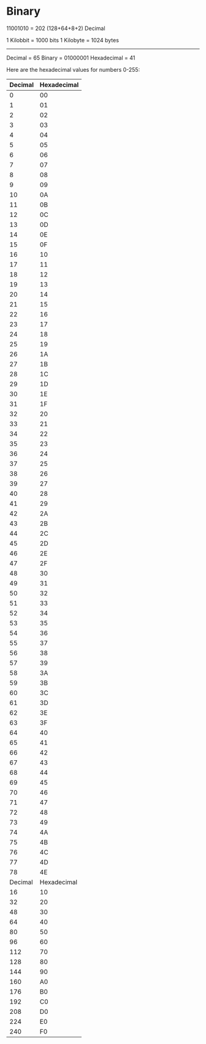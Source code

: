 # Binary

11001010 = 202 (128+64+8+2) Decimal

1 Kilobbit = 1000 bits
1 Kilobyte = 1024 bytes

--------------------

Decimal = 65
Binary = 01000001
Hexadecimal = 41

Here are the hexadecimal values for numbers 0-255:

| Decimal | Hexadecimal |
|---------|-------------|
| 0       | 00          |
| 1       | 01          |
| 2       | 02          |
| 3       | 03          |
| 4       | 04          |
| 5       | 05          |
| 6       | 06          |
| 7       | 07          |
| 8       | 08          |
| 9       | 09          |
| 10      | 0A          |
| 11      | 0B          |
| 12      | 0C          |
| 13      | 0D          |
| 14      | 0E          |
| 15      | 0F          |
| 16      | 10          |
| 17      | 11          |
| 18      | 12          |
| 19      | 13          |
| 20      | 14          |
| 21      | 15          |
| 22      | 16          |
| 23      | 17          |
| 24      | 18          |
| 25      | 19          |
| 26      | 1A          |
| 27      | 1B          |
| 28      | 1C          |
| 29      | 1D          |
| 30      | 1E          |
| 31      | 1F          |
| 32      | 20          |
| 33      | 21          |
| 34      | 22          |
| 35      | 23          |
| 36      | 24          |
| 37      | 25          |
| 38      | 26          |
| 39      | 27          |
| 40      | 28          |
| 41      | 29          |
| 42      | 2A          |
| 43      | 2B          |
| 44      | 2C          |
| 45      | 2D          |
| 46      | 2E          |
| 47      | 2F          |
| 48      | 30          |
| 49      | 31          |
| 50      | 32          |
| 51      | 33          |
| 52      | 34          |
| 53      | 35          |
| 54      | 36          |
| 55      | 37          |
| 56      | 38          |
| 57      | 39          |
| 58      | 3A          |
| 59      | 3B          |
| 60      | 3C          |
| 61      | 3D          |
| 62      | 3E          |
| 63      | 3F          |
| 64      | 40          |
| 65      | 41          |
| 66      | 42          |
| 67      | 43          |
| 68      | 44          |
| 69      | 45          |
| 70      | 46          |
| 71      | 47          |
| 72      | 48          |
| 73      | 49          |
| 74      | 4A          |
| 75      | 4B          |
| 76      | 4C          |
| 77      | 4D          |
| 78      | 4E          |
|Decimal   |Hexadecimal |
|16     |10         |
|32     |20         |
|48     |30         |
|64     |40         |
|80     |50         |
|96     |60         |
|112    |70         |
|128    |80         |
|144    |90         |
|160    |A0         |
|176    |B0         |
|192    |C0         |
|208    |D0         |
|224    |E0         |
|240    |F0         |
